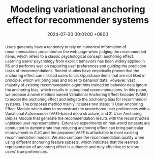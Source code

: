 ---
title:          "Modeling variational anchoring effect for recommender systems"
date:           2024-07-30 00:01:00 +0800
selected:       true
pub:            "KDD 2024 Workshop Amazon KDD Cup"
pub_date:       "2024"
abstract: >-
  Users generally have a tendency to rely on numerical information of recommendations presented on the web page when judging the recommended items, which refers to a classic psychological concept, anchoring effect. Learning users' psychology from explicit behaviors has been widely applied in RS and performs well on capturing user preferences and guiding the prediction tasks of recommendations. Recent studies have empirically proven that the anchoring effect can mislead users to click/purchase items that are not liked in principle, which will bring bias and noise to behavior data. However, vast majority of existing recommendation algorithms trained on behavior data ignore the anchoring bias, which results in suboptimal recommendations. In this paper, we propose a novel method named Variational Anchoring Effect Encoder (VAEE) to model the anchoring effect and mitigate the anchoring bias for recommender systems. The proposed method mainly includes two steps: 1) User Anchoring Effect Module which aims to reconstruct the unanchored user preferences with a Variational Autoencoder (VAE)-based deep structure, and 2) User Anchoring Debias Module that generate the recommendation results with the reconstructed unbiased user representations. Extensive experiments on real-world datasets are conducted to demonstrate that reducing anchoring effect can bring particular improvement in AUC and the proposed VAEE is attachable to most existing recommendation models. We also compare the recommendation quality when using different anchoring feature subsets, which indicates that the learned representation of anchoring effect is authentic and truly effective to restore users’ true preferences.
cover:          /assets/images/covers/yudi_CAI.png
authors:
- Yudi Xiao
- Yingyi Zhang
- Xianneng Li#
links:
  Paper: https://ieeexplore.ieee.org/document/10605368
---